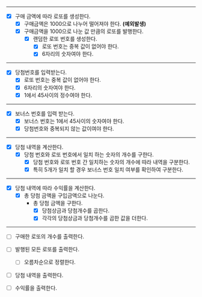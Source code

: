 
---
- [x] 구매 금액에 따라 로또를 생성한다.
  - [x] 구매금액은 1000으로 나누어 떨어져야 한다. **(예외발생)**
  - [x] 구매금액을 1000으로 나눈 값 만큼의 로또를 발행한다.
    - [x] 랜덤한 로또 번호를 생성한다.
      - [x] 로또 번호는 중복 값이 없어야 한다.
      - [x] 6자리의 숫자여야 한다.
---
- [x] 당첨번호를 입력받는다.
  - [x] 로또 번호는 중복 값이 없어야 한다.
  - [x] 6자리의 숫자여야 한다.
  - [x] 1에서 45사이의 정수여야 한다.
---
  - [x] 보너스 번호를 입력 받는다.
    - [x] 보너스 번호는 1에서 45사이의 숫자여야 한다.
    - [x] 당첨번호와 중복되지 않는 값이여야 한다.
---
- [x] 당첨 내역을 계산한다.
  - [x] 당첨 번호와 로또 번호에서 일치 하는 숫자의 개수를 구한다.
    - [x] 당첨 번호와 로또 번호 간 일치하는 숫자의 개수에 따라 내역을 구분한다.
    - [x] 특히 5개가 일치 할 경우 보너스 번호 일치 여부를 확인하여 구분한다.
---
- [x] 당첨 내역에 따라 수익률을 계산한다.
  - [x] 총 당첨 금액을 구입금액으로 나눈다.
    - 총 당첨 금액을 구한다.
      - [x] 당첨상금과 당첨개수를 곱한다.
      - [x] 각각의 당첨상금과 당첨개수를 곱한 값을 더한다.
---
- [ ] 구매한 로또의 개수를 출력한다.
- [ ] 발행된 모든 로또를 출력한다.
  - [ ] 오름차순으로 정렬한다.
- [ ] 당첨 내역을 출력한다.
- [ ] 수익률을 출력한다.
 